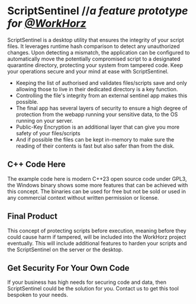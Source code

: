 # ScriptSentinel  //_a feature prototype for [@WorkHorz](https://github.com/CodeCubicle-Org/WorkHorz)_

ScriptSentinel is a desktop utility that ensures the integrity of your script files. It leverages runtime hash comparison to detect any unauthorized changes. Upon detecting a mismatch, the application can be configured to automatically move the potentially compromised script to a designated quarantine directory, protecting your system from tampered code. Keep your operations secure and your mind at ease with ScriptSentinel.

* Keeping the list of authorised and validates files/scripts save and only allowing those to live in their dedicated directory is a key function.
* Controlling the file's integrity from an external sentinel app makes this possible.
* The final app has several layers of security to ensure a high degree of protection from the webapp running your sensitive data, to the OS running on your server.
* Public-Key Encryption is an additional layer that can give you more safety of your files/scripts
* And if possible the files can be kept in-memory to make sure the reading of their contents is fast but also safer than from the disk.

## C++ Code Here
The example code here is modern C++23 open source code under GPL3, the Windows binary shows some more features that can be achieved with this concept. The binaries can be used for free but not be sold or used in any commercial context without written permission or license.

## Final Product
This concept of protecting scripts before execution, meaning before they could cause harm if tampered, will be included into the WorkHorz project eventually. This will include additional features to harden your scripts and the ScriptSentinel on the server or the desktop.

## Get Security For Your Own Code
If your business has high needs for securing code and data, then ScriptSentinel could be the solution for you. Contact us to get this tool bespoken to your needs.
